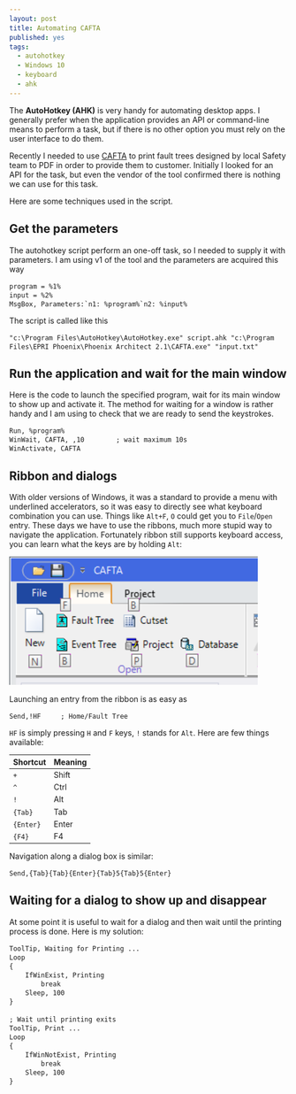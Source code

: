 ```yaml
---
layout: post
title: Automating CAFTA
published: yes
tags:
  - autohotkey
  - Windows 10
  - keyboard
  - ahk
---
```

The **AutoHotkey (AHK)** is very handy for automating desktop apps. I generally prefer when the application provides an API or command-line means to perform a task, but if there is no other option you must rely on the user interface to do them.

Recently I needed to use [CAFTA][1] to print fault trees designed by local Safety team to PDF in order to provide them to customer. Initially I looked for an API for the task, but even the vendor of the tool confirmed there is nothing we can use for this task.

Here are some techniques used in the script.

## Get the parameters

The autohotkey script perform an one-off task, so I needed to supply it with parameters. I am using v1 of the tool and the parameters are acquired this way

```ahk
program = %1%
input = %2%
MsgBox, Parameters:`n1: %program%`n2: %input%
```

The script is called like this

```
"c:\Program Files\AutoHotkey\AutoHotkey.exe" script.ahk "c:\Program Files\EPRI Phoenix\Phoenix Architect 2.1\CAFTA.exe" "input.txt"
```

## Run the application and wait for the main window

Here is the code to launch the specified program, wait for its main window to show up and activate it. The method for waiting for a window is rather handy and I am using to check that we are ready to send the keystrokes.

```ahk
Run, %program%
WinWait, CAFTA, ,10        ; wait maximum 10s
WinActivate, CAFTA
```

## Ribbon and dialogs

With older versions of Windows, it was a standard to provide a menu with underlined accelerators, so it was easy to directly see what keyboard combination you can use. Things like `Alt+F`, `O` could get you to `File`/`Open` entry. These days we have to use the ribbons, much more stupid way to navigate the application. Fortunately ribbon still supports keyboard access, you can learn what the keys are by holding `Alt`:

![CAFTA Ribbon](/img/cafta-ribbon.png)

Launching an entry from the ribbon is as easy as 

```ahk
Send,!HF     ; Home/Fault Tree
```

`HF` is simply pressing `H` and `F` keys, `!` stands for `Alt`. Here are few things available:

| Shortcut   | Meaning |
| ---------- | ------- |
| `+`        | Shift   |
| `^`        | Ctrl    |
| `!`        | Alt     |
| `{Tab}`    | Tab     |
| `{Enter}`  | Enter   |
| `{F4}`     | F4      |

Navigation along a dialog box is similar:

```ahk
Send,{Tab}{Tab}{Enter}{Tab}5{Tab}5{Enter}
```

## Waiting for a dialog to show up and disappear

At some point it is useful to wait for a dialog and then wait until the printing process is done. Here is my solution:

```ahk
ToolTip, Waiting for Printing ...
Loop
{
    IfWinExist, Printing
        break
    Sleep, 100
}    

; Wait until printing exits
ToolTip, Print ...
Loop
{
    IfWinNotExist, Printing
        break
    Sleep, 100
}
```


[1]: https://polestartechnicalservices.com/cafta-software/

